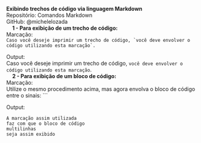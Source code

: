 **Exibindo trechos de código via linguagem Markdown**    
Repositório: Comandos Markdown  
GitHub: @michelelozada  
&nbsp;
&nbsp;
**1 - Para exibição de um trecho de código:**  
Marcação:  
``Caso você deseje imprimir um trecho de código, `você deve envolver o código utilizando esta marcação`.``    

Output:  
Caso você deseje imprimir um trecho de código, `você deve envolver o código utilizando esta marcação`.  
&nbsp;
&nbsp;
**2 - Para exibição de um bloco de código:**  
Marcação:  
Utilize o mesmo procedimento acima, mas agora envolva o bloco de código entre o sinais: ```  

Output:  
````
A marcação assim utilizada
faz com que o bloco de código
multilinhas
seja assim exibido
````